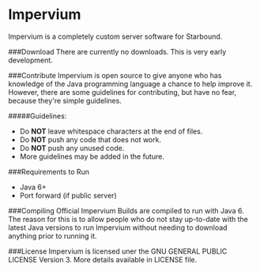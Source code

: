 Impervium
=========
Impervium is a completely custom server software for Starbound.

###Download
There are currently no downloads. This is very early development.

###Contribute
Impervium is open source to give anyone who has knowledge of the Java programming language a chance to help improve it. However, there are some guidelines for contributing, but have no fear, because they're simple guidelines.

#####Guidelines:
* Do **NOT** leave whitespace characters at the end of files.
* Do **NOT** push any code that does not work.
* Do **NOT** push any unused code.
* More guidelines may be added in the future.

###Requirements to Run
* Java 6+
* Port forward (if public server)

###Compiling
Official Impervium Builds are compiled to run with Java 6. The reason for this is to allow people who do not stay up-to-date with the latest Java versions to run Impervium without needing to download anything prior to running it.

###License
Impervium is licensed uner the GNU GENERAL PUBLIC LICENSE Version 3.
More details available in LICENSE file.